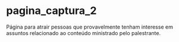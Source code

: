 # pagina_captura_2
Página para  atrair pessoas que provavelmente tenham interesse em assuntos relacionado ao conteúdo ministrado pelo palestrante.
